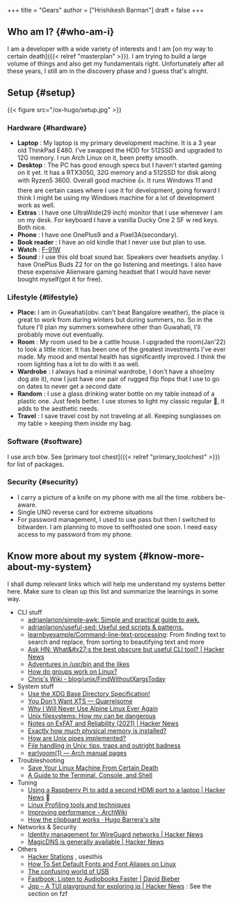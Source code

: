 +++
title = "Gears"
author = ["Hrishikesh Barman"]
draft = false
+++

## Who am I? {#who-am-i}

I am a developer with a wide variety of interests and I am [on my way to certain death]({{< relref "masterplan" >}}). I am trying to build a large volume of things and also get my fundamentals right. Unfortunately after all these years, I still am in the discovery phase and I guess that's alright.


## Setup {#setup}

{{< figure src="/ox-hugo/setup.jpg" >}}


### Hardware {#hardware}

-   **Laptop** : My laptop is my primary development machine. It is a 3 year old ThinkPad E480. I've swapped the HDD for 512SSD and upgraded to 12G memory. I run Arch Linux on it, been pretty smooth.
-   **Desktop** : The PC has good enough specs but I haven't started gaming on it yet. It has a RTX3050, 32G memory and a 512SSD for disk along with Ryzen5 3600. Overall good machine 👍. It runs Windows 11 and there are certain cases where I use it for development, going forward I think I might be using my Windows machine for a lot of development work as well.
-   **Extras** : I have one UltraWide(29 inch) monitor that I use whenever I am on my desk. For keyboard I have a vanilla Ducky One 2 SF w red keys. Both nice.
-   **Phone** : I have one OnePlus9 and a Pixel3A(secondary).
-   **Book reader** : I have an old kindle that I never use but plan to use.
-   **Watch** : [F-91W](https://zeptobars.com/en/read/Casio-F-91W-OKI-quartz-watch)
-   **Sound** : I use this old boat sound bar. Speakers over headsets anyday. I have OnePlus Buds Z2 for on the go listening and meetings. I also have these expensive Alienware gaming headset that I would have never bought myself(got it for free).


### Lifestyle {#lifestyle}

-   **Place:** I am in Guwahati(obv. can't beat Bangalore weather), the place is great to work from during winters but during summers, no. So in the future I'll plan my summers somewhere other than Guwahati, I'll probably move out eventually.
-   **Room** : My room used to be a cattle house. I upgraded the room(Jan'22) to look a little nicer. It has been one of the greatest investments I've ever made. My mood and mental health has significantly improved. I think the room lighting has a lot to do with it as well.
-   **Wardrobe** : I always had a minimal wardrobe, I don't have a shoe(my dog ate it), now I just have one pair of rugged flip flops that I use to go on dates to never get a second date
-   **Random** : I use a glass drinking water bottle on my table instead of a plastic one. Just feels better. I use stones to light my classic regular 🚬, it adds to the aesthetic needs.
-   **Travel** : I save travel cost by not traveling at all. Keeping sunglasses on my table &gt; keeping them inside my bag.


### Software {#software}

I use arch btw. See [primary tool chest]({{< relref "primary_toolchest" >}}) for list of packages.


### Security {#security}

-   I carry a picture of a knife on my phone with me all the time. robbers be-aware.
-   Single UNO reverse card for extreme situations
-   For password management, I used to use pass but then I switched to bitwarden. I am planning to move to selfhosted one soon. I need easy access to my password from my phone.


## Know more about my system {#know-more-about-my-system}

I shall dump relevant links which will help me understand my systems better here. Make sure to clean up this list and summarize the learnings in some way.

-   CLI stuff
    -   [adrianlarion/simple-awk: Simple and practical guide to awk.](https://github.com/adrianlarion/simple-awk)
    -   [adrianlarion/useful-sed: Useful sed scripts &amp; patterns.](https://github.com/adrianlarion/useful-sed)
    -   [learnbyexample/Command-line-text-processing](https://github.com/learnbyexample/Command-line-text-processing): From finding text to search and replace, from sorting to beautifying text and more
    -   [Ask HN: What&amp;#x27;s the best obscure but useful CLI tool? | Hacker News](https://news.ycombinator.com/item?id=35456128)
    -   [Adventures in /usr/bin and the likes](https://ablagoev.github.io/linux/adventures/commands/2017/02/19/adventures-in-usr-bin.html)
    -   [How do groups work on Linux?](https://jvns.ca/blog/2017/11/20/groups/)
    -   [Chris's Wiki - blog/unix/FindWithoutXargsToday](https://utcc.utoronto.ca/~cks/space/blog/unix/FindWithoutXargsToday)
-   System stuff
    -   [Use the XDG Base Directory Specification!](https://xdgbasedirectoryspecification.com/)
    -   [You Don't Want XTS — Quarrelsome](https://sockpuppet.org/blog/2014/04/30/you-dont-want-xts/)
    -   [Why I Will Never Use Alpine Linux Ever Again](https://martinheinz.dev/blog/92)
    -   [Unix filesystems: How mv can be dangerous](http://jstimpfle.de/blah/mv.html)
    -   [Notes on ExFAT and Reliability (2021) | Hacker News](https://news.ycombinator.com/item?id=33785614)
    -   [Exactly how much physical memory is installed?](https://toroid.org/linux-physical-memory)
    -   [How are Unix pipes implemented?](https://toroid.org/unix-pipe-implementation)
    -   [File handling in Unix: tips, traps and outright badness](https://rachelbythebay.com/w/2020/08/11/files/)
    -   [earlyoom(1) — Arch manual pages](https://man.archlinux.org/man/community/earlyoom/earlyoom.1.en)
-   Troubleshooting
    -   [Save Your Linux Machine From Certain Death](https://betterprogramming.pub/save-your-linux-machine-from-certain-death-24ced335d969)
    -   [A Guide to the Terminal, Console, and Shell](https://thevaluable.dev/guide-terminal-shell-console/)
-   Tuning
    -   [Using a Raspberry Pi to add a second HDMI port to a laptop | Hacker News](https://news.ycombinator.com/item?id=35165798) 🌟
    -   [Linux Profiling tools and techniques](https://www.pixelbeat.org/programming/profiling/)
    -   [Improving performance - ArchWiki](https://wiki.archlinux.org/title/improving_performance#RAM,_swap_and_OOM_handling)
    -   [How the clipboard works · Hugo Barrera's site](https://whynothugo.nl/journal/2022/10/21/how-the-clipboard-works/)
-   Networks &amp; Security
    -   [Identity management for WireGuard networks | Hacker News](https://news.ycombinator.com/item?id=33261288)
    -   [MagicDNS is generally available | Hacker News](https://news.ycombinator.com/item?id=33276601)
-   Others
    -   [Hacker Stations](https://hackerstations.com/) , usesthis
    -   [How To Set Default Fonts and Font Aliases on Linux](https://jichu4n.com/posts/how-to-set-default-fonts-and-font-aliases-on-linux/)
    -   [The confusing world of USB](https://fabiensanglard.net/nousb/index.html)
    -   [Fastbook: Listen to Audiobooks Faster | David Bieber](https://davidbieber.com/snippets/2020-03-02-fastbook/)
    -   [Jqp – A TUI playground for exploring jq | Hacker News](https://news.ycombinator.com/item?id=32905506) : See the section on fzf
